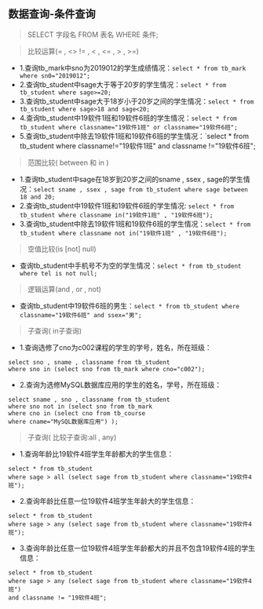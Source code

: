 ## 数据查询-条件查询
>SELECT 字段名 FROM 表名 WHERE 条件;

>比较运算(= , <> != , < , <= , > , >=)
- 1.查询tb_mark中sno为2019012的学生成绩情况：`select * from tb_mark where sn0="2019012";`
- 2.查询tb_student中sage大于等于20岁的学生情况：`select * from tb_student where sage>=20;`
- 3.查询tb_student中sage大于18岁小于20岁之间的学生情况：`select * from tb_student where sage>18 and sage<20;`
- 4.查询tb_student中19软件1班和19软件6班的学生情况：`select * from tb_student where classname="19软件1班" or classname="19软件6班";`
- 5.查询tb_student中除去19软件1班和19软件6班的学生情况：`select * from tb_student where  classname!="19软件1班" and classname !="19软件6班";

>范围比较( between 和 in )
- 1.查询tb_student中sage在18岁到20岁之间的sname , ssex , sage的学生情况：`select sname , ssex , sage from tb_student where sage between 18 and 20;`
- 2.查询tb_student中19软件1班和19软件6班的学生情况: `select * from tb_student where classname in("19软件1班" , "19软件6班");`
- 3.查询tb_student中除去19软件1班和19软件6班的学生情况：`select * from tb_student where classname not in("19软件1班" , "19软件6班");`

>空值比较(is [not] null)
- 查询tb_student中手机号不为空的学生情况：`select * from tb_student where tel is not null;`

>逻辑运算(and , or , not)
- 查询tb_student中19软件6班的男生：`select * from tb_student where classname="19软件6班" and ssex="男";`

>子查询( in子查询)
- 1.查询选修了cno为c002课程的学生的学号，姓名，所在班级：
```
select sno , sname , classname from tb_student 
where sno in (select sno from tb_mark where cno="c002");
```
- 2.查询为选修MySQL数据库应用的学生的姓名，学号，所在班级：
```
select sname , sno , classname from tb_student 
where sno not in (select sno from tb_mark 
where cno in (select cno from tb_course 
where cname="MySQL数据库应用") );
```

>子查询( 比较子查询:all , any)
- 1.查询年龄比19软件4班学生年龄都大的学生信息：
```
select * from tb_student
where sage > all (select sage from tb_student where classname="19软件4班");
```
- 2.查询年龄比任意一位19软件4班学生年龄大的学生信息：
```
select * from tb_student
where sage > any (select sage from tb_student where classname="19软件4班");
```

- 3.查询年龄比任意一位19软件4班学生年龄都大的并且不包含19软件4班的学生信息：
```
select * from tb_student 
where sage > any (select sage from tb_student where classname="19软件4班") 
and classname != "19软件4班";
```
